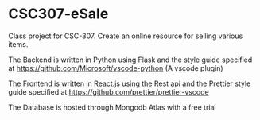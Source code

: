 # CSC307-eSale

Class project for CSC-307. Create an online resource for selling various items.

The Backend is written in Python using Flask and the style guide specified at https://github.com/Microsoft/vscode-python (A vscode plugin)

The Frontend is written in React.js using the Rest api and the Prettier style guide specified at https://github.com/prettier/prettier-vscode 

The Database is hosted through Mongodb Atlas with a free trial
